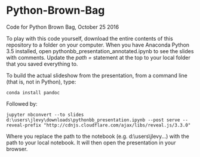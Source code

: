 # Python-Brown-Bag
Code for Python Brown Bag, October 25 2016

To play with this code yourself, download the entire contents of this repository to a folder on your computer.  When you have Anaconda Python 3.5 installed, open pythonbb_presentation_annotated.ipynb to see the slides with comments.  Update the _path =_ statement at the top to your local folder that you saved everything to.

To build the actual slideshow from the presentation, from a command line (that is, not in Python), type:

    conda install pandoc
	
Followed by:

    jupyter nbconvert --to slides d:\users\jlevy\downloads\pythonbb_presentation.ipynb --post serve --reveal-prefix "http://cdnjs.cloudflare.com/ajax/libs/reveal.js/3.3.0"

Where you replace the path to the notebook (e.g. d:\users\jlevy...) with the path to your local notebook.  It will then open the presentation in your browser.